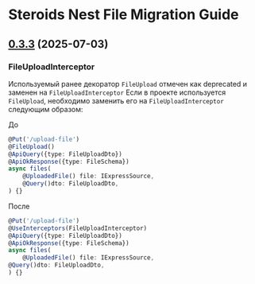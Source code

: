 # Steroids Nest File Migration Guide

## [0.3.3](../CHANGELOG.md#033-2025-07-03) (2025-07-03)

### FileUploadInterceptor

Используемый ранее декоратор ```FileUpload``` отмечен как deprecated и заменен на ```FileUploadInterceptor```
Если в проекте используется ```FileUpload```, необходимо заменить его на ```FileUploadInterceptor``` следующим образом:

До
```ts
@Put('/upload-file')
@FileUpload()
@ApiQuery({type: FileUploadDto})
@ApiOkResponse({type: FileSchema})
async files(
    @UploadedFile() file: IExpressSource,
    @Query()dto: FileUploadDto,
) {}
```

После
```ts
@Put('/upload-file')
@UseInterceptors(FileUploadInterceptor)
@ApiQuery({type: FileUploadDto})
@ApiOkResponse({type: FileSchema})
async files(
    @UploadedFile() file: IExpressSource,
@Query()dto: FileUploadDto,
) {}
```
